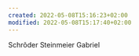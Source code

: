 ```yaml
---
created: 2022-05-08T15:16:23+02:00
modified: 2022-05-08T15:17:40+02:00
---
```


Schrõder Steinmeier Gabriel
